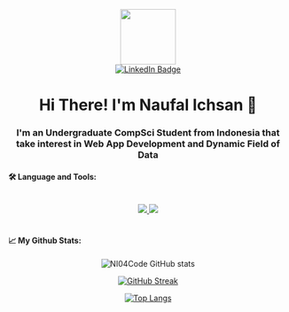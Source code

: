 <div id="header" align="center">
  <img src="https://media.giphy.com/media/M9gbBd9nbDrOTu1Mqx/giphy.gif" width="100"/>
</div>
<div id="badges" align="center">
    <a href="https://www.linkedin.com/in/naufal-ichsan-5423b722a/">
        <img src="https://img.shields.io/badge/LinkedIn-blue?style=for-the-badge&logo=linkedin&logoColor=white" alt="LinkedIn Badge"/>
    </a>
</div>
<div id="profile-views" align="center">
    <img src="https://komarev.com/ghpvc/?username=NI04Code&style=flat-square&color=blue" alt=""/>
</div>


<h1 align="center">Hi There! I'm Naufal Ichsan 👋</h1>

<h3 align="center">I'm an Undergraduate CompSci Student from Indonesia that take interest in Web App Development and Dynamic Field of Data</h3>

<h4>🛠️ Language and Tools: </h4>
<br>
<div id="language-tools" align="center">
    <a href="https://skillicons.dev">
        <img src="https://skillicons.dev/icons?i=python,java,html,javascript,css,tailwind,react,bootstrap,vercel" />
    </a>
    <a href="https://skillicons.dev">
        <img src="https://skillicons.dev/icons?i=django,spring,docker,dart,flutter,postgres,tailwind,gcp,pytorch,tensorflow" />
    </a>
</div>
<br>

<h4>📈 My Github Stats: </h4>
<div id="github-stat" align="center">

![NI04Code GitHub stats](https://github-readme-stats.vercel.app/api?username=NI04Code&show_icons=true&theme=transparent&hide_border=true)

[![GitHub Streak](https://github-readme-streak-stats.herokuapp.com?user=NI04Code&theme=transparent&hide_border=true)](https://git.io/streak-stats)

[![Top Langs](https://github-readme-stats.vercel.app/api/top-langs/?username=NI04Code&layout=donut&theme=transparent&hide_border=true)](https://github.com/anuraghazra/github-readme-stats)

</div>
